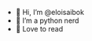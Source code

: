 - 👋 Hi, I’m @eloisaibok
- 👀 I’m a python nerd
- 🌱 Love to read

<!---
eloisaibok/eloisaibok is a ✨ special ✨ repository because its `README.md` (this file) appears on your GitHub profile.
You can click the Preview link to take a look at your changes.
--->

